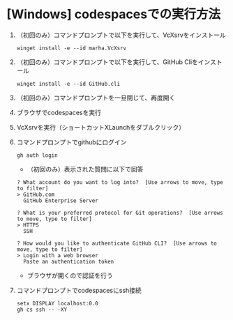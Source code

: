 # [Windows] codespacesでの実行方法
1. （初回のみ）コマンドプロンプトで以下を実行して、VcXsrvをインストール
    ```shell
    winget install -e --id marha.VcXsrv
    ```

1. （初回のみ）コマンドプロンプトで以下を実行して、GitHub Cliをインストール
    ```shell
    winget install -e --id GitHub.cli
    ```

1. （初回のみ）コマンドプロンプトを一旦閉じて、再度開く
   
1. ブラウザでcodespacesを実行
   
1. VcXsrvを実行（ショートカットXLaunchをダブルクリック）
    
1. コマンドプロンプトでgithubにログイン
    ```shell
    gh auth login
    ```
   - （初回のみ）表示された質問に以下で回答
    ```shell
    ? What account do you want to log into?  [Use arrows to move, type to filter]
    > GitHub.com
      GitHub Enterprise Server
    ```
    ```shell
    ? What is your preferred protocol for Git operations?  [Use arrows to move, type to filter]
    > HTTPS
      SSH
    ```
    ```shell
    ? How would you like to authenticate GitHub CLI?  [Use arrows to move, type to filter]
    > Login with a web browser
      Paste an authentication token
    ```
    - ブラウザが開くので認証を行う

1. コマンドプロンプトでcodespacesにssh接続
    ```shell
    setx DISPLAY localhost:0.0
    gh cs ssh -- -XY
    ```
   